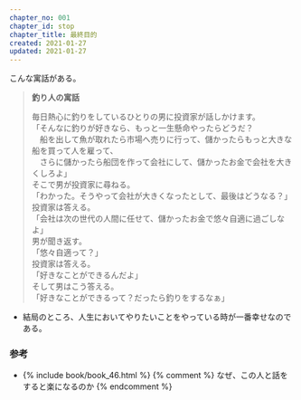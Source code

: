 ```yaml
---
chapter_no: 001
chapter_id: stop
chapter_title: 最終目的
created: 2021-01-27
updated: 2021-01-27
---
```

こんな寓話がある。  
> **釣り人の寓話**  
>
> 毎日熱心に釣りをしているひとりの男に投資家が話しかけます。  
> 「そんなに釣りが好きなら、もっと一生懸命やったらどうだ？  
> 　船を出して魚が取れたら市場へ売りに行って、儲かったらもっと大きな船を買って人を雇って、  
> 　さらに儲かったら船団を作って会社にして、儲かったお金で会社を大きくしろよ」  
> そこで男が投資家に尋ねる。  
> 「わかった。そうやって会社が大きくなったとして、最後はどうなる？」  
> 投資家は答える。  
> 「会社は次の世代の人間に任せて、儲かったお金で悠々自適に過ごしなよ」  
> 男が聞き返す。  
> 「悠々自適って？」  
> 投資家は答える。  
> 「好きなことができるんだよ」  
> そして男はこう答える。  
> 「好きなことができるって？だったら釣りをするなぁ」

- 結局のところ、人生においてやりたいことをやっている時が一番幸せなのである。

### 参考
- {% include book/book_46.html %} {% comment %} なぜ、この人と話をすると楽になるのか {% endcomment %}